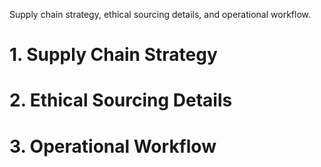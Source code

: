 Supply chain strategy, ethical sourcing details, and operational workflow.

# 1. Supply Chain Strategy

# 2. Ethical Sourcing Details

# 3. Operational Workflow
